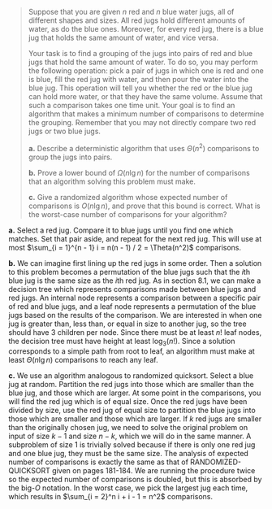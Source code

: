 > Suppose that you are given $n$ red and $n$ blue water jugs, all of different shapes and sizes. All red jugs hold different amounts of water, as do the blue ones. Moreover, for every red jug, there is a blue jug that holds the same amount of water, and vice versa.
>
> Your task is to find a grouping of the jugs into pairs of red and blue jugs that hold the same amount of water. To do so, you may perform the following operation: pick a pair of jugs in which one is red and one is blue, fill the red jug with water, and then pour the water into the blue jug. This operation will tell you whether the red or the blue jug can hold more water, or that they have the same volume. Assume that such a comparison takes one time unit. Your goal is to find an algorithm that makes a minimum number of comparisons to determine the grouping. Remember that you may not directly compare two red jugs or two blue jugs.
>
> **a.** Describe a deterministic algorithm that uses $\Theta(n^2)$ comparisons to group the jugs into pairs.
>
> **b.** Prove a lower bound of $\Omega(n\lg n)$ for the number of comparisons that an algorithm solving this problem must make.
>
> **c.** Give a randomized algorithm whose expected number of comparisons is $O(n\lg n)$, and prove that this bound is correct. What is the worst-case number of comparisons for your algorithm?

**a.** Select a red jug. Compare it to blue jugs until you find one which matches. Set that pair aside, and repeat for the next red jug. This will use at most $\sum_{i = 1}^{n - 1} i = n(n - 1) / 2 = \Theta(n^2)$ comparisons.

**b.** We can imagine first lining up the red jugs in some order. Then a solution to this problem becomes a permutation of the blue jugs such that the $i$th blue jug is the same size as the $i$th red jug. As in section 8.1, we can make a decision tree which represents comparisons made between blue jugs and red jugs. An internal node represents a comparison between a specific pair of red and blue jugs, and a leaf node represents a permutation of the blue jugs based on the results of the comparison. We are interested in when one jug is greater than, less than, or equal in size to another jug, so the tree should have $3$ children per node. Since there must be at least $n!$ leaf nodes, the decision tree must have height at least $\log_3 (n!)$. Since a solution corresponds to a simple path from root to leaf, an algorithm must make at least $\Theta(n\lg n)$ comparisons to reach any leaf.

**c.** We use an algorithm analogous to randomized quicksort. Select a blue jug at random. Partition the red jugs into those which are smaller than the blue jug, and those which are larger. At some point in the comparisons, you will find the red jug which is of equal size. Once the red jugs have been divided by size, use the red jug of equal size to partition the blue jugs into those which are smaller and those which are larger. If $k$ red jugs are smaller than the originally chosen jug, we need to solve the original problem on input of size $k − 1$ and size $n − k$, which we will do in the same manner. A subproblem of size $1$ is trivially solved because if there is only one red jug and one blue jug, they must be the same size. The analysis of expected number of comparisons is exactly the same as that of $\text{RANDOMIZED-QUICKSORT}$ given on pages 181-184. We are running the procedure twice so the expected number of comparisons is doubled, but this is absorbed by the big-$O$ notation. In the worst case, we pick the largest jug each time, which results in $\sum_{i = 2}^n i + i - 1 = n^2$ comparisons.
